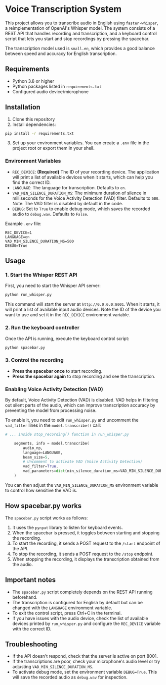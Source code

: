 # Voice Transcription System

This project allows you to transcribe audio in English using `faster-whisper`, a reimplementation of OpenAI's Whisper model. The system consists of a REST API that handles recording and transcription, and a keyboard control script that lets you start and stop recordings by pressing the spacebar.

The transcription model used is `small.en`, which provides a good balance between speed and accuracy for English transcription.

## Requirements

- Python 3.8 or higher
- Python packages listed in `requirements.txt`
- Configured audio device/microphone

## Installation

1. Clone this repository
2. Install dependencies:

```bash
pip install -r requirements.txt
```

3. Set up your environment variables. You can create a `.env` file in the project root or export them in your shell.

### Environment Variables

- `REC_DEVICE`: **(Required)** The ID of your recording device. The application will print a list of available devices when it starts, which can help you find the correct ID.
- `LANGUAGE`: The language for transcription. Defaults to `en`.
- `VAD_MIN_SILENCE_DURATION_MS`: The minimum duration of silence in milliseconds for the Voice Activity Detection (VAD) filter. Defaults to `500`. Note: The VAD filter is disabled by default in the code.
- `DEBUG`: Set to `True` to enable debug mode, which saves the recorded audio to `debug.wav`. Defaults to `False`.

Example `.env` file:

```
REC_DEVICE=1
LANGUAGE=en
VAD_MIN_SILENCE_DURATION_MS=500
DEBUG=True
```

## Usage

### 1. Start the Whisper REST API

First, you need to start the Whisper API server:

```bash
python run_whisper.py
```

This command will start the server at `http://0.0.0.0:8001`. When it starts, it will print a list of available input audio devices. Note the ID of the device you want to use and set it in the `REC_DEVICE` environment variable.

### 2. Run the keyboard controller

Once the API is running, execute the keyboard control script:

```bash
python spacebar.py
```

### 3. Control the recording

- **Press the spacebar once** to start recording.
- **Press the spacebar again** to stop recording and see the transcription.

### Enabling Voice Activity Detection (VAD)

By default, Voice Activity Detection (VAD) is disabled. VAD helps in filtering out silent parts of the audio, which can improve transcription accuracy by preventing the model from processing noise.

To enable it, you need to edit `run_whisper.py` and uncomment the `vad_filter` lines in the `model.transcribe()` call:

```python
# ... inside stop_recording() function in run_whisper.py

    segments, info = model.transcribe(
        audio_np,
        language=LANGUAGE,
        beam_size=5,
        # Uncomment to activate VAD (Voice Activity Detection)
        vad_filter=True,
        vad_parameters=dict(min_silence_duration_ms=VAD_MIN_SILENCE_DURATION_MS),
    )
```

You can then adjust the `VAD_MIN_SILENCE_DURATION_MS` environment variable to control how sensitive the VAD is.

## How spacebar.py works

The `spacebar.py` script works as follows:

1. It uses the `pynput` library to listen for keyboard events.
2. When the spacebar is pressed, it toggles between starting and stopping the recording.
3. To start the recording, it sends a POST request to the `/start` endpoint of the API.
4. To stop the recording, it sends a POST request to the `/stop` endpoint.
5. When stopping the recording, it displays the transcription obtained from the audio.

## Important notes

- The `spacebar.py` script completely depends on the REST API running beforehand.
- The transcription is configured for English by default but can be changed with the `LANGUAGE` environment variable.
- To exit the control script, press Ctrl+C in the terminal.
- If you have issues with the audio device, check the list of available devices printed by `run_whisper.py` and configure the `REC_DEVICE` variable with the correct ID.

## Troubleshooting

- If the API doesn't respond, check that the server is active on port 8001.
- If the transcriptions are poor, check your microphone's audio level or try adjusting `VAD_MIN_SILENCE_DURATION_MS`.
- To activate debug mode, set the environment variable `DEBUG=True`. This will save the recorded audio as `debug.wav` for inspection.
